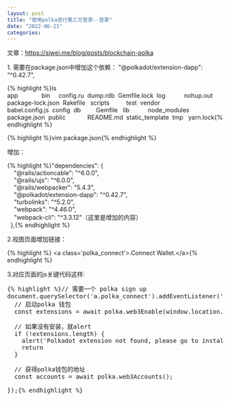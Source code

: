 ```yaml
---
layout: post
title: "使用polka进行第三方登录--登录"
date: "2022-06-21"
categories: 
---
```

<p>文章：<a href="https://siwei.me/blog/posts/blockchain-polka">https://siwei.me/blog/posts/blockchain-polka</a></p>

<p>1. 需要在package.json中增加这个依赖： &quot;@polkadot/extension-dapp&quot;: &quot;^0.42.7&quot;,</p>

{% highlight %}ls<br />
app&nbsp;&nbsp;&nbsp;&nbsp;&nbsp;&nbsp;&nbsp;&nbsp;&nbsp;&nbsp;&nbsp;&nbsp;&nbsp; bin&nbsp;&nbsp;&nbsp;&nbsp; config.ru&nbsp; dump.rdb&nbsp; Gemfile.lock&nbsp; log&nbsp;&nbsp;&nbsp;&nbsp;&nbsp;&nbsp;&nbsp;&nbsp;&nbsp;&nbsp; nohup.out&nbsp;&nbsp;&nbsp;&nbsp; package-lock.json&nbsp; Rakefile&nbsp;&nbsp; scripts&nbsp;&nbsp;&nbsp;&nbsp;&nbsp;&nbsp;&nbsp;&nbsp;&nbsp; test&nbsp; vendor<br />
babel.config.js&nbsp; config&nbsp; db&nbsp;&nbsp;&nbsp;&nbsp;&nbsp;&nbsp;&nbsp;&nbsp; Gemfile&nbsp;&nbsp; lib&nbsp;&nbsp;&nbsp;&nbsp;&nbsp;&nbsp;&nbsp;&nbsp;&nbsp;&nbsp; node_modules&nbsp; package.json&nbsp; public&nbsp;&nbsp;&nbsp;&nbsp;&nbsp;&nbsp;&nbsp;&nbsp;&nbsp;&nbsp;&nbsp;&nbsp; README.md&nbsp; static_template&nbsp; tmp&nbsp;&nbsp; yarn.lock{% endhighlight %}

{% highlight %}vim package.json{% endhighlight %}

<p>增加：</p>

{% highlight %}&quot;dependencies&quot;: {<br />
&nbsp;&nbsp;&nbsp; &quot;@rails/actioncable&quot;: &quot;^6.0.0&quot;,<br />
&nbsp;&nbsp;&nbsp; &quot;@rails/ujs&quot;: &quot;^6.0.0&quot;,<br />
&nbsp;&nbsp;&nbsp; &quot;@rails/webpacker&quot;: &quot;5.4.3&quot;,<br />
&nbsp;&nbsp;&nbsp; &quot;@polkadot/extension-dapp&quot;: &quot;^0.42.7&quot;,<br />
&nbsp;&nbsp;&nbsp; &quot;turbolinks&quot;: &quot;^5.2.0&quot;,<br />
&nbsp;&nbsp;&nbsp; &quot;webpack&quot;: &quot;^4.46.0&quot;,<br />
&nbsp;&nbsp;&nbsp; &quot;webpack-cli&quot;: &quot;^3.3.12&quot;（这里是增加的内容）<br />
&nbsp; },{% endhighlight %}

<p>2.视图页面增加链接：</p>

{% highlight %}&nbsp;&lt;a class=&#39;polka_connect&#39;&gt;.Connect Wallet.&lt;/a&gt;{% endhighlight %}

<p>3.对应页面的js关键代码这样:&nbsp;</p>

<pre class="hljs cs">
{% highlight %}<span class="hljs-comment">// 需要一个 </span><a class="polka_connect"><span class="hljs-comment">polka sign up</span></a>
document.querySelector(<span class="hljs-string">&#39;a.polka_connect&#39;</span>).addEventListener(<span class="hljs-string">&#39;click&#39;</span>, <span class="hljs-keyword">async</span> () =&gt; {
  <span class="hljs-comment">// 启动polka 钱包</span>
  <span class="hljs-keyword">const</span> extensions = <span class="hljs-keyword">await</span> polka.web3Enable(window.location.hostname);

  <span class="hljs-comment">// 如果没有安装，就alert</span>
  <span class="hljs-keyword">if</span> (!extensions.length) {
    alert(<span class="hljs-string">&#39;Polkadot extension not found, please go to install it: https://polkadot.js.org/extension/&#39;</span>);
    <span class="hljs-keyword">return</span>
  }

  <span class="hljs-comment">// 获得polka钱包的地址</span>
  <span class="hljs-keyword">const</span> accounts = <span class="hljs-keyword">await</span> polka.web3Accounts();

});{% endhighlight %}

